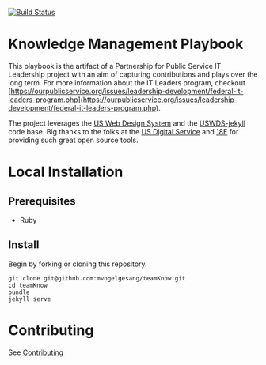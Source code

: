 [![Build Status](https://travis-ci.org/mvogelgesang/teamKnow.svg?branch=master)](https://travis-ci.org/mvogelgesang/teamKnow)

# Knowledge Management Playbook

This playbook is the artifact of a Partnership for Public Service IT Leadership project with an aim of capturing contributions and plays over the long term. For more information about the IT Leaders program, checkout  [https://ourpublicservice.org/issues/leadership-development/federal-it-leaders-program.php](https://ourpublicservice.org/issues/leadership-development/federal-it-leaders-program.php).

The project leverages the [US Web Design System](https://designsystem.digital.gov) and the [USWDS-jekyll](https://github.com/18F/uswds-jekyll) code base. Big thanks to the folks at the [US Digital Service](https://www.usds.gov/) and [18F](https://18f.gsa.gov/) for providing such great open source tools.

# Local Installation
## Prerequisites
* Ruby

## Install
Begin by forking or cloning this repository.
````
git clone git@github.com:mvogelgesang/teamKnow.git
cd teamKnow
bundle
jekyll serve
````

# Contributing
See [Contributing](https://github.com/mvogelgesang/teamKnow/blob/master/CONTRIBUTING.md)
